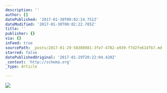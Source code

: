 ```yaml
---
description: ''
author: []
datePublished: '2017-01-30T00:02:24.751Z'
dateModified: '2017-01-30T00:02:22.705Z'
title: ''
publisher: {}
via: {}
inFeed: true
sourcePath: _posts/2017-01-29-58388981-3fe7-4782-a939-f7d2fe614fb7.md
starred: false
datePublishedOriginal: '2017-01-29T20:22:04.420Z'
_context: 'http://schema.org'
_type: Article

---
```

![](https://the-grid-user-content.s3-us-west-2.amazonaws.com/abf7a2f1-7aa6-4089-8d23-6de9b06abb61.gif)